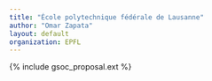 ```yaml
---
title: "École polytechnique fédérale de Lausanne"
author: "Omar Zapata"
layout: default
organization: EPFL
---
```


{% include gsoc_proposal.ext %}
